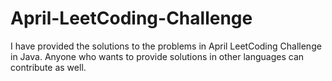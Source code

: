 # April-LeetCoding-Challenge
I have provided the solutions to the problems in April LeetCoding Challenge in Java. Anyone who wants to provide solutions in other languages can contribute as well.
